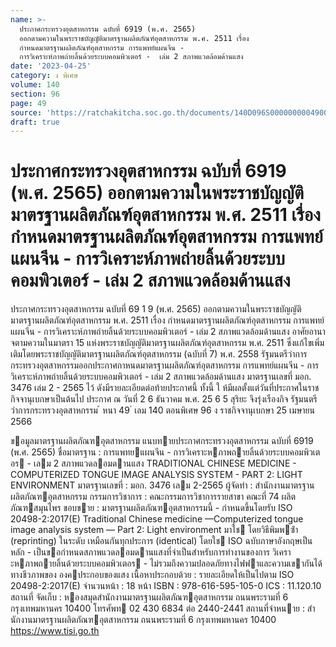```yaml
---
name: >-
  ประกาศกระทรวงอุตสาหกรรม ฉบับที่ 6919 (พ.ศ. 2565)
  ออกตามความในพระราชบัญญัติมาตรฐานผลิตภัณฑ์อุตสาหกรรม พ.ศ. 2511 เรื่อง
  กำหนดมาตรฐานผลิตภัณฑ์อุตสาหกรรม การแพทย์แผนจีน -
  การวิเคราะห์ภาพถ่ายลิ้นด้วยระบบคอมพิวเตอร์ -  เล่ม 2 สภาพแวดล้อมด้านแสง
date: '2023-04-25'
category: ง พิเศษ
volume: 140
section: 96
page: 49
source: 'https://ratchakitcha.soc.go.th/documents/140D096S0000000004900.pdf'
draft: true
---
```


# ประกาศกระทรวงอุตสาหกรรม ฉบับที่ 6919 (พ.ศ. 2565) ออกตามความในพระราชบัญญัติมาตรฐานผลิตภัณฑ์อุตสาหกรรม พ.ศ. 2511 เรื่อง กำหนดมาตรฐานผลิตภัณฑ์อุตสาหกรรม การแพทย์แผนจีน - การวิเคราะห์ภาพถ่ายลิ้นด้วยระบบคอมพิวเตอร์ -  เล่ม 2 สภาพแวดล้อมด้านแสง

ประกาศกระทรวงอุตสาหกรรม ฉบับที่ 69 1 9 (พ.ศ. 2565) ออกตามความในพระราชบัญญัติมาตรฐานผลิตภัณฑ์อุตสาหกรรม พ.ศ. 2511 เรื่อง กำหนดมาตรฐานผลิตภัณฑ์อุตสาหกรรม การแพทย์แผนจีน - การวิเคราะห์ภาพถ่ายลิ้นด้วยระบบคอมพิวเตอร์ - เล่ม 2 สภาพแวดล้อมด้านแสง อาศัยอานาจตามความในมาตรา 15 แห่งพระราชบัญญัติมาตรฐานผลิตภัณฑ์อุตสาหกรรม พ.ศ. 2511 ซึ่งแก้ไขเพิ่มเติมโดยพระราชบัญญัติมาตรฐานผลิตภัณฑ์อุตสาหกรรม (ฉบับที่ 7) พ.ศ. 2558 รัฐมนตรีว่าการกระทรวงอุตสาหกรรมออกประกาศกาหนดมาตรฐานผลิตภัณฑ์อุตสาหกรรม การแพทย์แผนจีน - การวิเคราะห์ภาพถ่ายลิ้นด้วยระบบคอมพิวเตอร์ - เล่ม 2 สภาพแวดล้อมด้านแสง มาตรฐานเลขที่ มอก. 3476 เล่ม 2 - 2565 ไว้ ดังมีรายละเอียดต่อท้ายประกาศนี้ ทั้งนี้ ใ ห้มีผลตั้งแต่วันที่ประกาศในราชกิจจานุเบกษาเป็นต้นไป ประกาศ ณ วันที่ 2 6 ธันวาคม พ.ศ. 25 6 5 สุริยะ จึงรุ่งเรืองกิจ รัฐมนตรีว่าการกระทรวงอุตสาหกรรม ้ หนา 49 ่ เลม 140 ตอนพิเศษ 96 ง ราชกิจจานุเบกษา 25 เมษายน 2566

ขอมูลมาตรฐานผลิตภัณฑอุตสาหกรรม แนบทายประกาศกระทรวงอุตสาหกรรม ฉบับที่ 6919 (พ.ศ. 2565) ชื่อมาตรฐาน : การแพทยแผนจีน - การวิเคราะหภาพถายลิ้นด้วยระบบคอมพิวเตอร - เลม 2 สภาพแวดลอมดานแสง TRADITIONAL CHINESE MEDICINE - COMPUTERIZED TONGUE IMAGE ANALYSIS SYSTEM - PART 2: LIGHT ENVIRONMENT มาตรฐานเลขที่ : มอก. 3476 เลม 2-2565 ผู้จัดทํา : สํานักงานมาตรฐานผลิตภัณฑอุตสาหกรรม กรรมการวิชาการ : คณะกรรมการวิชาการรายสาขา คณะที่ 74 ผลิตภัณฑสมุนไพร ขอบขาย : มาตรฐานผลิตภัณฑอุตสาหกรรมนี้ - กําหนดขึ้นโดยรับ ISO 20498-2:2017(E) Traditional Chinese medicine —Computerized tongue image analysis system — Part 2: Light environment มาใช โดยวิธีพิมพซ้ํา (reprinting) ในระดับ เหมือนกันทุกประการ (identical) โดยใช ISO ฉบับภาษาอังกฤษเป็นหลัก - เป็นขอกําหนดสภาพแวดลอมดานแสงที่จําเป็นสําหรับการทํางานของการ วิเคราะหภาพถายลิ้นด้วยระบบคอมพิวเตอร - ไม่รวมถึงความปลอดภัยทางไฟฟาและความเขากันได้ทางชีวภาพของ องคประกอบของแสง เนื้อหาประกอบด้วย : รายละเอียดให้เป็นไปตาม ISO 20498-2:2017(E) จํานวนหน้า : 18 หน้า ISBN : 978-616-595-105-0 ICS : 11.120.10 สถานที่ จัดเก็บ : หองสมุดสํานักงานมาตรฐานผลิตภัณฑอุตสาหกรรม ถนนพระรามที่ 6 กรุงเทพมหานคร 10400 โทรศัพท 02 430 6834 ต่อ 2440-2441 สถานที่จําหนาย : สํานักงานมาตรฐานผลิตภัณฑอุตสาหกรรม ถนนพระรามที่ 6 กรุงเทพมหานคร 10400 https://www.tisi.go.th
